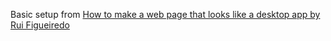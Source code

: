 Basic setup from [How to make a web page that looks like a desktop app by Rui Figueiredo](https://www.blinkingcaret.com/2016/08/03/make-web-page-looks-like-desktop-app/)